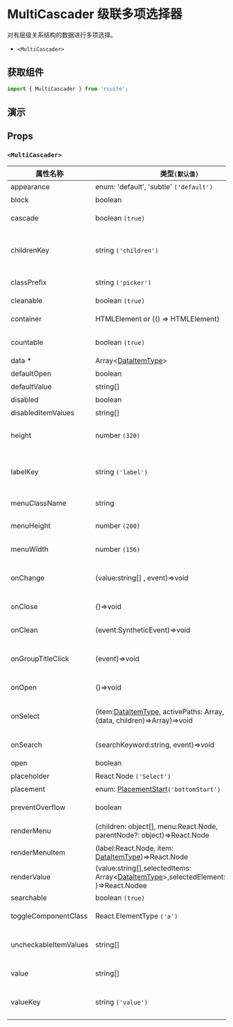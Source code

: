 # MultiCascader 级联多项选择器

对有层级关系结构的数据进行多项选择。

- `<MultiCascader>`

## 获取组件

```js
import { MultiCascader } from 'rsuite';
```

## 演示

<!--{demo}-->

## Props

### `<MultiCascader>`

| 属性名称              | 类型`(默认值)`                                                                                               | 描述                                 |
| --------------------- | ------------------------------------------------------------------------------------------------------------ | ------------------------------------ |
| appearance            | enum: 'default', 'subtle' `('default')`                                                                      | 设置外观                             |
| block                 | boolean                                                                                                      | 堵塞整行                             |
| cascade               | boolean `(true)`                                                                                             | 是否级联选择                         |
| childrenKey           | string `('children')`                                                                                        | 设置选项子节点在 `data` 中的 `key`   |
| classPrefix           | string `('picker')`                                                                                          | 组件 CSS 类的前缀                    |
| cleanable             | boolean `(true)`                                                                                             | 可以清除                             |
| container             | HTMLElement or (() => HTMLElement)                                                                           | 设置渲染的容器                       |
| countable             | boolean `(true)`                                                                                             | 可以计数已选项                       |
| data \*               | Array&lt;[DataItemType](#types)&gt;                                                                          | 组件数据                             |
| defaultOpen           | boolean                                                                                                      | 默认打开                             |
| defaultValue          | string[]                                                                                                     | 设置默认值                           |
| disabled              | boolean                                                                                                      | 禁用组件                             |
| disabledItemValues    | string[]                                                                                                     | 禁用选项                             |
| height                | number `(320)`                                                                                               | 设置 Dropdown 的高度                 |
| labelKey              | string `('label')`                                                                                           | 设置选项显示内容在 `data` 中的 `key` |
| menuClassName         | string                                                                                                       | 选项菜单的 className                 |
| menuHeight            | number `(200)`                                                                                               | 设置菜单的高度                       |
| menuWidth             | number `(156)`                                                                                               | 设置菜单的宽度                       |
| onChange              | (value:string[] , event)=>void                                                                               | `value` 发生改变时的回调函数         |
| onClose               | ()=>void                                                                                                     | 关闭回调函数                         |
| onClean               | (event:SyntheticEvent)=>void                                                                                 | 值清理时触发回调                     |
| onGroupTitleClick     | (event)=>void                                                                                                | 点击分组标题的回调函数               |
| onOpen                | ()=>void                                                                                                     | 打开回调函数                         |
| onSelect              | (item:[DataItemType](#types), activePaths: Array, concat:(data, children)=>Array)=>void                      | 选项被点击选择后的回调函数           |
| onSearch              | (searchKeyword:string, event)=>void                                                                          | 搜索的回调函数                       |
| open                  | boolean                                                                                                      | 打开 (受控)                          |
| placeholder           | React.Node `('Select')`                                                                                      | 占位符                               |
| placement             | enum: [PlacementStart](#types)`('bottomStart')`                                                              | 打开位置                             |
| preventOverflow       | boolean                                                                                                      | 防止浮动元素溢出                     |
| renderMenu            | (children: object[], menu:React.Node, parentNode?: object)=>React.Node                                       | 自定义渲染菜单列表                   |
| renderMenuItem        | (label:React.Node, item: [DataItemType](#types))=>React.Node                                                 | 自定义选项                           |
| renderValue           | (value:string[],selectedItems: Array&lt;[DataItemType](#types)&gt;,selectedElement:React.Node )=>React.Nodee | 自定义被选中的选项                   |
| searchable            | boolean `(true)`                                                                                             | 可以搜索                             |
| toggleComponentClass  | React.ElementType `('a')`                                                                                    | 为组件自定义元素类型                 |
| uncheckableItemValues | string[]                                                                                                     | 设置不显示复选框的选项值             |
| value                 | string[]                                                                                                     | 设置值（受控）                       |
| valueKey              | string `('value')`                                                                                           | 设置选项值在 `data` 中的 `key`       |
